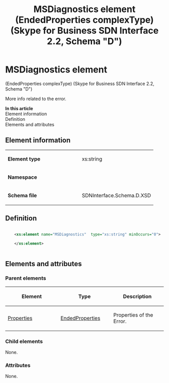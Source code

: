 ﻿---
title: MSDiagnostics element (EndedProperties complexType) (Skype for Business SDN Interface 2.2, Schema "D")
TOCTitle: MSDiagnostics element (EndedProperties complexType)
ms:assetid: 10cf2941-ef6e-43ba-82a6-8eaece631bd8
ms:mtpsurl: https://msdn.microsoft.com/en-us/library/Mt170920(v=office.16)
ms:contentKeyID: 65855495
ms.date: 08/24/2015
mtps_version: v=office.16
dev_langs:
- xml
---

# MSDiagnostics element 

(EndedProperties complexType) (Skype for Business SDN Interface 2.2, Schema \"D\")

More info related to the error.


**In this article**  
Element information  
Definition  
Elements and attributes  

## Element information

<table>
<colgroup>
<col style="width: 50%" />
<col style="width: 50%" />
</colgroup>
<tbody>
<tr class="odd">
<td><p><strong>Element type</strong></p></td>
<td><p>xs:string</p></td>
</tr>
<tr class="even">
<td><p><strong>Namespace</strong></p></td>
<td><p></p></td>
</tr>
<tr class="odd">
<td><p><strong>Schema file</strong></p></td>
<td><p>SDNInterface.Schema.D.XSD</p></td>
</tr>
</tbody>
</table>


## Definition

```xml

    <xs:element name="MSDiagnostics"  type="xs:string" minOccurs="0">
    
    </xs:element>
  
```

## Elements and attributes

### Parent elements

<table>
<colgroup>
<col style="width: 33%" />
<col style="width: 33%" />
<col style="width: 33%" />
</colgroup>
<thead>
<tr class="header">
<th><p>Element</p></th>
<th><p>Type</p></th>
<th><p>Description</p></th>
</tr>
</thead>
<tbody>
<tr class="odd">
<td><p><a href="properties-element-endedtype-complextype-skype-for-business-sdn-interface-2-2-schema-d.md">Properties</a></p></td>
<td><p><a href="endedproperties-complextype-skype-for-business-sdn-interface-2-2-schema-d.md">EndedProperties</a></p></td>
<td><p>Properties of the Error.</p></td>
</tr>
</tbody>
</table>


### Child elements

None.

### Attributes

None.

